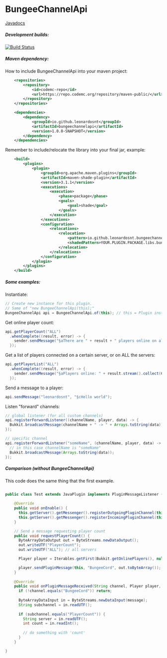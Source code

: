 # BungeeChannelApi

[Javadocs](https://leonardosnt.github.io/BungeeChannelApi/io/github/leonardosnt/bungeechannelapi/BungeeChannelApi.html)

##### Development builds:

[![Build Status](https://ci.codemc.org/buildStatus/icon?job=leonardosnt/BungeeChannelApi)](https://ci.codemc.org/job/leonardosnt/BungeeChannelApi)

##### Maven dependency:

How to include BungeeChannelApi into your maven project:

```xml
    <repositories>
        <repository>
            <id>codemc-repo</id>
            <url>https://repo.codemc.org/repository/maven-public/</url>
        </repository>
    </repositories>

    <dependencies>
        <dependency>
            <groupId>io.github.leonardosnt</groupId>
            <artifactId>bungeechannelapi</artifactId>
            <version>1.0.0-SNAPSHOT</version>
        </dependency>
    </dependencies>
```

Remember to include/relocate the library into your final jar, example:

```xml
    <build>
        <plugins>
            <plugin>
                <groupId>org.apache.maven.plugins</groupId>
                <artifactId>maven-shade-plugin</artifactId>
                <version>3.1.1</version>
                <executions>
                    <execution>
                        <phase>package</phase>
                        <goals>
                            <goal>shade</goal>
                        </goals>
                    </execution>
                </executions>
                <configuration>
                    <relocations>
                        <relocation>
                            <pattern>io.github.leonardosnt.bungeechannelapi</pattern>
                            <shadedPattern>YOUR.PLUGIN.PACKAGE.libs.bungeechannelapi</shadedPattern>
                        </relocation>
                    </relocations>
                </configuration>
            </plugin>
        </plugins>
    </build>
```

##### Some examples:

Instantiate:
```java
// Create new instance for this plugin.
// Same of "new BungeeChannelApi(this);"
BungeeChannelApi api = BungeeChannelApi.of(this); // this = Plugin instance.
```

Get online player count:
```java
api.getPlayerCount("ALL")
  .whenComplete((result, error) -> {
    sender.sendMessage("§aThere are " + result + " players online on all servers.");
  });
```

Get a list of players connected on a certain server, or on ALL the servers:
```java
api.getPlayerList("ALL")
  .whenComplete((result, error) -> {
    sender.sendMessage("§aPlayers online: " + result.stream().collect(Collectors.joining(", ")));
  });
```

Send a message to a player:
```java
api.sendMessage("leonardosnt", "§cHello world");
```

Listen "forward" channels:
```java
// global listener (for all custom channels) 
api.registerForwardListener((channelName, player, data) -> {
  Bukkit.broadcastMessage(channelName + " -> " + Arrays.toString(data));
});

// specific channel
api.registerForwardListener("someName", (channelName, player, data) -> {
  // in this case channelName is "someName"
  Bukkit.broadcastMessage(Arrays.toString(data));
});
```

##### Comparison (without BungeeChannelApi)
This code does the same thing that the first example.
```java

public class Test extends JavaPlugin implements PluginMessageListener {

    @Override
    public void onEnable() {
      this.getServer().getMessenger().registerOutgoingPluginChannel(this, "BungeeCord");
      this.getServer().getMessenger().registerIncomingPluginChannel(this, "BungeeCord", this);
    }

    // Send a message requesting player count
    public void requestPlayerCount() {
      ByteArrayDataOutput out = ByteStreams.newDataOutput();
      out.writeUTF("PlayerCount");
      out.writeUTF("ALL"); // all servers

      Player player = Iterables.getFirst(Bukkit.getOnlinePlayers(), null);

      player.sendPluginMessage(this, "BungeeCord", out.toByteArray());
    }
    
    @Override
    public void onPluginMessageReceived(String channel, Player player, byte[] message) {
      if (!channel.equals("BungeeCord")) return;
      
      ByteArrayDataInput in = ByteStreams.newDataInput(message);
      String subchannel = in.readUTF();
      
      if (subchannel.equals("PlayerCount")) {
        String server = in.readUTF();
        int count = in.readInt();
        
        // do something with 'count'
      }
    }

}
```
